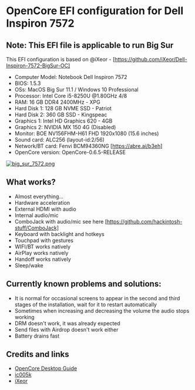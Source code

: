 # OpenCore EFI configuration for Dell Inspiron 7572 
## Note: This EFI file is applicable to run Big Sur

This EFI configuration is based on @iXeor - [https://github.com/iXeor/Dell-Inspiron-7572-BigSur-OC]

* Computer Model: Notebook Dell Inspiron 7572
* BIOS: 1.5.3
* OSs: MacOS Big Sur 11.1 / Windows 10 Professional
* Processor: Intel Core i5-8250U @1.80GHz 4/8
* RAM: 16 GB DDR4 2400MHz - XPG
* Hard Disk 1:	128 GB NVME SSD - Patriot
* Hard Disk 2:	360 GB SSD - Kingspeac
* Graphics 1:	Intel HD Graphics 620 - 4GB
* Graphics 2:	NVIDIA MX 150 4G (Disabled)
* Monitor:	BOE NV156FHM-H61 FHD 1920x1080 (15.6 inches)
* Sound card:	ALC256 (layout-id:2/56)
* Network/BT card:	Fenvi BCM94360NG [https://abre.ai/b3eh]
* OpenCore version:	OpenCore-0.6.5-RELEASE

[![big_sur_7572.png](https://i.postimg.cc/BnzbxXkZ/big-sur-7572.png)](https://postimg.cc/qN8prMpW)

## What works? 
* Almost everything...
* Hardware acceleration
* External HDMI with audio
* Internal audio/mic
* ComboJack with audio/mic see here [https://github.com/hackintosh-stuff/ComboJack]
* Keyboard with backlight and hotkeys
* Touchpad with gestures
* WIFI/BT works natively
* AirPlay works natively
* Handoff works natively
* Sleep/wake

## Currently known problems and solutions:
* It is normal for occasional screens to appear in the second and third stages of the installation, wait for it to restart automatically
* Sometimes when increasing and decreasing the volume the audio stops working
* DRM doesn't work, it was already expected
* Send files with Airdrop doesn't work either
* Battery drains fast

## Credits and links
* [OpenCore Desktop Guide](https://dortania.github.io/OpenCore-Install-Guide/)
* [ic005k](https://github.com/ic005k/DELL7472)
* [iXeor](https://github.com/iXeor/Dell-Inspiron-7572-BigSur-OC)
